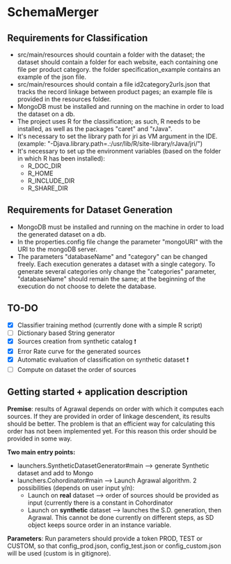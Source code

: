 # SchemaMerger

## Requirements for Classification

* src/main/resources should countain a folder with the dataset; the dataset should contain a folder for each website, each containing one file per product category. the folder specification_example contains an example of the json file.
* src/main/resources should contain a file id2category2urls.json that tracks the record linkage between product pages; an example file is provided in the resources folder.
* MongoDB must be installed and running on the machine in order to load the dataset on a db.
* The project uses R for the classification; as such, R needs to be installed, as well as the packages "caret" and "rJava".
* It's necessary to set the library path for jri as VM argument in the IDE. (example: "-Djava.library.path=.:/usr/lib/R/site-library/rJava/jri/")
* It's necessary to set up the environment variables (based on the folder in which R has been installed):
    * R_DOC_DIR
    * R_HOME
    * R_INCLUDE_DIR
    * R_SHARE_DIR
    
## Requirements for Dataset Generation
 * MongoDB must be installed and running on the machine in order to load the generated dataset on a db.
 * In the properties.config file change the parameter "mongoURI" with the URI to the mongoDB server.
 * The parameters "databaseName" and "category" can be changed freely. Each execution generates a dataset with a single category. To generate several categories only change the "categories" parameter, "databaseName" should remain the same; at the beginning of the execution do not choose to delete the database.  

## TO-DO
* [x] Classifier training method (currently done with a simple R script)
* [ ] Dictionary based String generator
* [x] Sources creation from synthetic catalog  :exclamation:
* [x] Error Rate curve for the generated sources
* [x] Automatic evaluation of classification on synthetic dataset  :exclamation:
* [ ] Compute on dataset the order of sources

## Getting started + application description

**Premise**: results of Agrawal depends on order with which it computes each sources. If they are provided in order of linkage descendent, its results should be better. The problem is that an efficient way for calculating this order has not been implemented yet. For this reason this order should be provided in some way.

**Two main entry points:**
* launchers.SyntheticDatasetGenerator#main --> generate Synthetic dataset and add to Mongo
* launchers.Cohordinator#main --> Launch Agrawal algorithm. 2 possibilities (depends on user input y/n): 
  * Launch on **real** dataset --> order of sources should be provided as input (currently there is a constant in Cohordinator
  * Launch on **synthetic** dataset --> launches the S.D. generation, then Agrawal. This cannot be done currently on different steps, as SD object keeps source order in an instance variable. 

**Parameters**: Run parameters should provide a token PROD, TEST or CUSTOM, so that config\_prod.json, config\_test.json or config\_custom.json will be used (custom is in gitignore).


